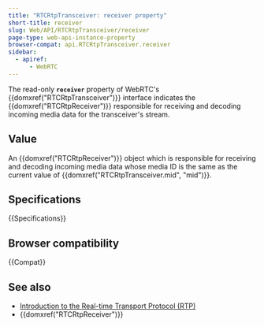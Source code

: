 ```yaml
---
title: "RTCRtpTransceiver: receiver property"
short-title: receiver
slug: Web/API/RTCRtpTransceiver/receiver
page-type: web-api-instance-property
browser-compat: api.RTCRtpTransceiver.receiver
sidebar:
  - apiref:
      - WebRTC
---
```


The read-only **`receiver`** property
of WebRTC's {{domxref("RTCRtpTransceiver")}} interface indicates the
{{domxref("RTCRtpReceiver")}} responsible for receiving and decoding incoming media
data for the transceiver's stream.

## Value

An {{domxref("RTCRtpReceiver")}} object which is responsible for receiving and decoding
incoming media data whose media ID is the same as the current value of
{{domxref("RTCRtpTransceiver.mid", "mid")}}.

## Specifications

{{Specifications}}

## Browser compatibility

{{Compat}}

## See also

- [Introduction to the Real-time Transport Protocol (RTP)](/en-US/docs/Web/API/WebRTC_API/Intro_to_RTP)
- {{domxref("RTCRtpReceiver")}}
